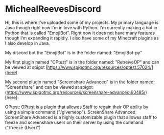 # MichealReevesDiscord
Hi, this is where I've uploaded some of my projects. My primary language is Java though right now I'm in love with Python. I'm currently making a bot in Python that is called "EmojiBot". Right now it does not have many features though I'm expanding it rapidly. I also have some of my Minecraft plugins as I also develop in Java.

My discord bot the "EmojiBot" is in the folder named: "EmojiBot-py"

My first plugin named "OPtest" is in the folder named: "RetreiveOP" and can be viewed at spigot [https://www.spigotmc.org/resources/optest.57024/](here)

My second plugin named "Screenshare Advanced" is in the folder named: "Screenshare" and can be viewed at spigot (https://www.spigotmc.org/resources/screenshare-advanced.60485/)[here]: 

OPtest: OPtest is a plugin that allowes Staff to regain their OP ability by using a simple command ("/givemeop").
ScreenShare Advanced: ScreenShare Advanced is a highly customizable plugin that allowes staff to freeze and screenshare users on their server by using the command ("/freeze (User)")
